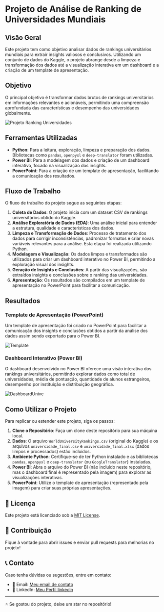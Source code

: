 # Projeto de Análise de Ranking de Universidades Mundiais

## Visão Geral

Este projeto tem como objetivo analisar dados de rankings universitários mundiais para extrair insights valiosos e conclusivos. Utilizando um conjunto de dados do Kaggle, o projeto abrange desde a limpeza e transformação dos dados até a visualização interativa em um dashboard e a criação de um template de apresentação.

## Objetivo

O principal objetivo é transformar dados brutos de rankings universitários em informações relevantes e acionáveis, permitindo uma compreensão aprofundada das características e desempenho das universidades globalmente.

![Projeto Ranking Universidades](https://github.com/user-attachments/assets/3c98d81d-58ef-4613-a7e9-62d89bbc730c)

## Ferramentas Utilizadas

-   **Python**: Para a leitura, exploração, limpeza e preparação dos dados. Bibliotecas como `pandas`, `openpyxl` e `deep-translator` foram utilizadas.
-   **Power BI**: Para a modelagem dos dados e criação de um dashboard interativo, focado na visualização dos insights.
-   **PowerPoint**: Para a criação de um template de apresentação, facilitando a comunicação dos resultados.

## Fluxo de Trabalho

O fluxo de trabalho do projeto segue as seguintes etapas:

1.  **Coleta de Dados**: O projeto inicia com um dataset CSV de rankings universitários obtido do Kaggle.
2.  **Análise Exploratória de Dados (EDA)**: Uma análise inicial para entender a estrutura, qualidade e características dos dados.
3.  **Limpeza e Transformação de Dados**: Processo de tratamento dos dados para corrigir inconsistências, padronizar formatos e criar novas variáveis relevantes para a análise. Esta etapa foi realizada utilizando Python.
4.  **Modelagem e Visualização**: Os dados limpos e transformados são utilizados para criar um dashboard interativo no Power BI, permitindo a exploração visual dos insights.
5.  **Geração de Insights e Conclusões**: A partir das visualizações, são extraídos insights e conclusões sobre o ranking das universidades.
6.  **Apresentação**: Os resultados são compilados em um template de apresentação no PowerPoint para facilitar a comunicação.




## Resultados

### Template de Apresentação (PowerPoint)

Um template de apresentação foi criado no PowerPoint para facilitar a comunicação dos insights e conclusões obtidos a partir da análise dos dados assim sendo exportado para o Power BI.

![Template](https://github.com/user-attachments/assets/2f3761c4-88fa-435c-9fed-9b1080912602)

### Dashboard Interativo (Power BI)

O dashboard desenvolvido no Power BI oferece uma visão interativa dos rankings universitários, permitindo explorar dados como total de universidades, média de pontuação, quantidade de alunos estrangeiros, desempenho por instituição e distribuição geográfica.

![DashboardUnive](https://github.com/user-attachments/assets/f387896b-8dc4-4521-b044-bcafaefa6448)





## Como Utilizar o Projeto

Para replicar ou estender este projeto, siga os passos:

1.  **Clone o Repositório**: Faça um clone deste repositório para sua máquina local.
2.  **Dados**: O arquivo `WorldUniversityRankings.csv` (original do Kaggle) e os arquivos `universidade_final.csv` e `universidade_final.xlsx` (dados limpos e processados) estão incluídos.
3.  **Ambiente Python**: Certifique-se de ter Python instalado e as bibliotecas `pandas`, `openpyxl` e `deep-translator` (ou `GoogleTranslator`) instaladas.
4.  **Power BI**: Abra o arquivo do Power BI (não incluído neste repositório, mas o dashboard final é representado pela imagem) para explorar as visualizações interativas.
5.  **PowerPoint**: Utilize o template de apresentação (representado pela imagem) para criar suas próprias apresentações.


<h2>📄 Licença</h2>
<p>Este projeto está licenciado sob a <a href="LICENSE">MIT License</a>.</p>
    
<h2>🤝 Contribuição</h2>

<p>Fique à vontade para abrir issues e enviar pull requests para melhorias no projeto!</p>
    
<h2>📞 Contato</h2>
<p>Caso tenha dúvidas ou sugestões, entre em contato:</p>
<ul>
    <li>📧 Email: <a href="mailto:santossilvahenrygabriel58@gmail.com">Meu email de contato</a></li>
    <li>🔗 LinkedIn: <a href="www.linkedin.com/in/henry-gabriel-santos-silva-6ba776209">Meu Perfil linkedin</a></li>
</ul>
    
<hr>
    
<p>⭐ Se gostou do projeto, deixe um star no repositório!</p>
